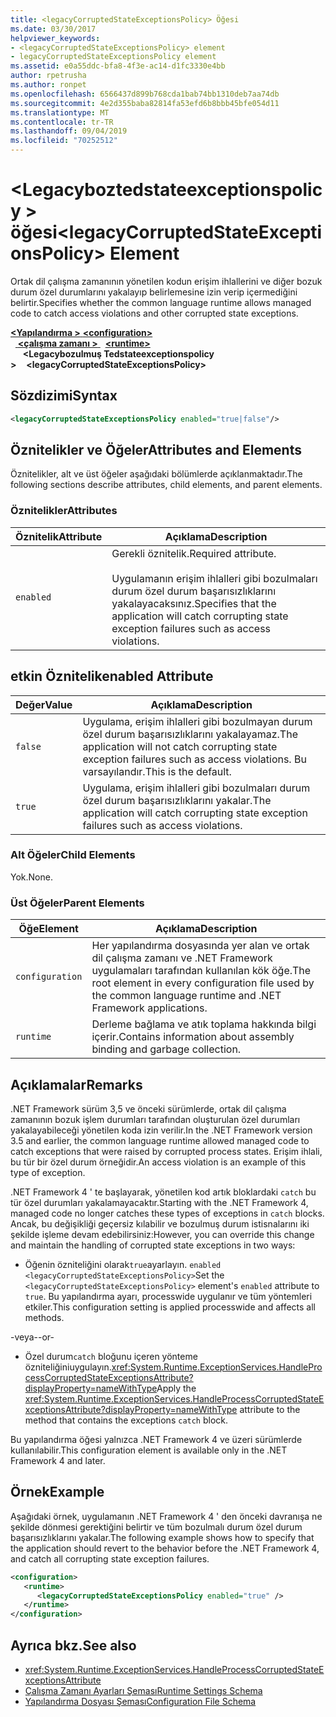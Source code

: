 ```yaml
---
title: <legacyCorruptedStateExceptionsPolicy> Öğesi
ms.date: 03/30/2017
helpviewer_keywords:
- <legacyCorruptedStateExceptionsPolicy> element
- legacyCorruptedStateExceptionsPolicy element
ms.assetid: e0a55ddc-bfa8-4f3e-ac14-d1fc3330e4bb
author: rpetrusha
ms.author: ronpet
ms.openlocfilehash: 6566437d899b768cda1bab74bb1310deb7aa74db
ms.sourcegitcommit: 4e2d355baba82814fa53efd6b8bbb45bfe054d11
ms.translationtype: MT
ms.contentlocale: tr-TR
ms.lasthandoff: 09/04/2019
ms.locfileid: "70252512"
---
```

# <a name="legacycorruptedstateexceptionspolicy-element"></a><span data-ttu-id="3fde7-102">\<Legacyboztedstateexceptionspolicy > öğesi</span><span class="sxs-lookup"><span data-stu-id="3fde7-102">\<legacyCorruptedStateExceptionsPolicy> Element</span></span>
<span data-ttu-id="3fde7-103">Ortak dil çalışma zamanının yönetilen kodun erişim ihlallerini ve diğer bozuk durum özel durumlarını yakalayıp belirlemesine izin verip içermediğini belirtir.</span><span class="sxs-lookup"><span data-stu-id="3fde7-103">Specifies whether the common language runtime allows managed code to catch access violations and other corrupted state exceptions.</span></span>  
  
<span data-ttu-id="3fde7-104">[ **\<Yapılandırma >** ](../configuration-element.md)</span><span class="sxs-lookup"><span data-stu-id="3fde7-104">[**\<configuration>**](../configuration-element.md)</span></span>\
<span data-ttu-id="3fde7-105">&nbsp;&nbsp;[ **\<çalışma zamanı >** ](runtime-element.md)</span><span class="sxs-lookup"><span data-stu-id="3fde7-105">&nbsp;&nbsp;[**\<runtime>**](runtime-element.md)</span></span>\
<span data-ttu-id="3fde7-106">&nbsp;&nbsp;&nbsp;&nbsp; **\<Legacybozulmuş Tedstateexceptionspolicy >**</span><span class="sxs-lookup"><span data-stu-id="3fde7-106">&nbsp;&nbsp;&nbsp;&nbsp;**\<legacyCorruptedStateExceptionsPolicy>**</span></span>  
  
## <a name="syntax"></a><span data-ttu-id="3fde7-107">Sözdizimi</span><span class="sxs-lookup"><span data-stu-id="3fde7-107">Syntax</span></span>  
  
```xml  
<legacyCorruptedStateExceptionsPolicy enabled="true|false"/>  
```  
  
## <a name="attributes-and-elements"></a><span data-ttu-id="3fde7-108">Öznitelikler ve Öğeler</span><span class="sxs-lookup"><span data-stu-id="3fde7-108">Attributes and Elements</span></span>  
 <span data-ttu-id="3fde7-109">Öznitelikler, alt ve üst öğeler aşağıdaki bölümlerde açıklanmaktadır.</span><span class="sxs-lookup"><span data-stu-id="3fde7-109">The following sections describe attributes, child elements, and parent elements.</span></span>  
  
### <a name="attributes"></a><span data-ttu-id="3fde7-110">Öznitelikler</span><span class="sxs-lookup"><span data-stu-id="3fde7-110">Attributes</span></span>  
  
|<span data-ttu-id="3fde7-111">Öznitelik</span><span class="sxs-lookup"><span data-stu-id="3fde7-111">Attribute</span></span>|<span data-ttu-id="3fde7-112">Açıklama</span><span class="sxs-lookup"><span data-stu-id="3fde7-112">Description</span></span>|  
|---------------|-----------------|  
|`enabled`|<span data-ttu-id="3fde7-113">Gerekli öznitelik.</span><span class="sxs-lookup"><span data-stu-id="3fde7-113">Required attribute.</span></span><br /><br /> <span data-ttu-id="3fde7-114">Uygulamanın erişim ihlalleri gibi bozulmaları durum özel durum başarısızlıklarını yakalayacaksınız.</span><span class="sxs-lookup"><span data-stu-id="3fde7-114">Specifies that the application will catch corrupting state exception failures such as access violations.</span></span>|  
  
## <a name="enabled-attribute"></a><span data-ttu-id="3fde7-115">etkin Öznitelik</span><span class="sxs-lookup"><span data-stu-id="3fde7-115">enabled Attribute</span></span>  
  
|<span data-ttu-id="3fde7-116">Değer</span><span class="sxs-lookup"><span data-stu-id="3fde7-116">Value</span></span>|<span data-ttu-id="3fde7-117">Açıklama</span><span class="sxs-lookup"><span data-stu-id="3fde7-117">Description</span></span>|  
|-----------|-----------------|  
|`false`|<span data-ttu-id="3fde7-118">Uygulama, erişim ihlalleri gibi bozulmayan durum özel durum başarısızlıklarını yakalayamaz.</span><span class="sxs-lookup"><span data-stu-id="3fde7-118">The application will not catch corrupting state exception failures such as access violations.</span></span> <span data-ttu-id="3fde7-119">Bu varsayılandır.</span><span class="sxs-lookup"><span data-stu-id="3fde7-119">This is the default.</span></span>|  
|`true`|<span data-ttu-id="3fde7-120">Uygulama, erişim ihlalleri gibi bozulmaları durum özel durum başarısızlıklarını yakalar.</span><span class="sxs-lookup"><span data-stu-id="3fde7-120">The application will catch corrupting state exception failures such as access violations.</span></span>|  
  
### <a name="child-elements"></a><span data-ttu-id="3fde7-121">Alt Öğeler</span><span class="sxs-lookup"><span data-stu-id="3fde7-121">Child Elements</span></span>  
 <span data-ttu-id="3fde7-122">Yok.</span><span class="sxs-lookup"><span data-stu-id="3fde7-122">None.</span></span>  
  
### <a name="parent-elements"></a><span data-ttu-id="3fde7-123">Üst Öğeler</span><span class="sxs-lookup"><span data-stu-id="3fde7-123">Parent Elements</span></span>  
  
|<span data-ttu-id="3fde7-124">Öğe</span><span class="sxs-lookup"><span data-stu-id="3fde7-124">Element</span></span>|<span data-ttu-id="3fde7-125">Açıklama</span><span class="sxs-lookup"><span data-stu-id="3fde7-125">Description</span></span>|  
|-------------|-----------------|  
|`configuration`|<span data-ttu-id="3fde7-126">Her yapılandırma dosyasında yer alan ve ortak dil çalışma zamanı ve .NET Framework uygulamaları tarafından kullanılan kök öğe.</span><span class="sxs-lookup"><span data-stu-id="3fde7-126">The root element in every configuration file used by the common language runtime and .NET Framework applications.</span></span>|  
|`runtime`|<span data-ttu-id="3fde7-127">Derleme bağlama ve atık toplama hakkında bilgi içerir.</span><span class="sxs-lookup"><span data-stu-id="3fde7-127">Contains information about assembly binding and garbage collection.</span></span>|  
  
## <a name="remarks"></a><span data-ttu-id="3fde7-128">Açıklamalar</span><span class="sxs-lookup"><span data-stu-id="3fde7-128">Remarks</span></span>  
 <span data-ttu-id="3fde7-129">.NET Framework sürüm 3,5 ve önceki sürümlerde, ortak dil çalışma zamanının bozuk işlem durumları tarafından oluşturulan özel durumları yakalayabileceği yönetilen koda izin verilir.</span><span class="sxs-lookup"><span data-stu-id="3fde7-129">In the .NET Framework version 3.5 and earlier, the common language runtime allowed managed code to catch exceptions that were raised by corrupted process states.</span></span> <span data-ttu-id="3fde7-130">Erişim ihlali, bu tür bir özel durum örneğidir.</span><span class="sxs-lookup"><span data-stu-id="3fde7-130">An access violation is an example of this type of exception.</span></span>  
  
 <span data-ttu-id="3fde7-131">.NET Framework 4 ' te başlayarak, yönetilen kod artık bloklardaki `catch` bu tür özel durumları yakalamayacaktır.</span><span class="sxs-lookup"><span data-stu-id="3fde7-131">Starting with the .NET Framework 4, managed code no longer catches these types of exceptions in `catch` blocks.</span></span> <span data-ttu-id="3fde7-132">Ancak, bu değişikliği geçersiz kılabilir ve bozulmuş durum istisnalarını iki şekilde işleme devam edebilirsiniz:</span><span class="sxs-lookup"><span data-stu-id="3fde7-132">However, you can override this change and maintain the handling of corrupted state exceptions in two ways:</span></span>  
  
- <span data-ttu-id="3fde7-133">Öğenin özniteliğini olarak`true`ayarlayın. `enabled` `<legacyCorruptedStateExceptionsPolicy>`</span><span class="sxs-lookup"><span data-stu-id="3fde7-133">Set the `<legacyCorruptedStateExceptionsPolicy>` element's `enabled` attribute to `true`.</span></span> <span data-ttu-id="3fde7-134">Bu yapılandırma ayarı, processwide uygulanır ve tüm yöntemleri etkiler.</span><span class="sxs-lookup"><span data-stu-id="3fde7-134">This configuration setting is applied processwide and affects all methods.</span></span>  
  
 <span data-ttu-id="3fde7-135">-veya-</span><span class="sxs-lookup"><span data-stu-id="3fde7-135">-or-</span></span>  
  
- <span data-ttu-id="3fde7-136">Özel durum`catch` bloğunu içeren yönteme özniteliğiniuygulayın.<xref:System.Runtime.ExceptionServices.HandleProcessCorruptedStateExceptionsAttribute?displayProperty=nameWithType></span><span class="sxs-lookup"><span data-stu-id="3fde7-136">Apply the <xref:System.Runtime.ExceptionServices.HandleProcessCorruptedStateExceptionsAttribute?displayProperty=nameWithType> attribute to the method that contains the exceptions `catch` block.</span></span>  
  
 <span data-ttu-id="3fde7-137">Bu yapılandırma öğesi yalnızca .NET Framework 4 ve üzeri sürümlerde kullanılabilir.</span><span class="sxs-lookup"><span data-stu-id="3fde7-137">This configuration element is available only in the .NET Framework 4 and later.</span></span>  
  
## <a name="example"></a><span data-ttu-id="3fde7-138">Örnek</span><span class="sxs-lookup"><span data-stu-id="3fde7-138">Example</span></span>  
 <span data-ttu-id="3fde7-139">Aşağıdaki örnek, uygulamanın .NET Framework 4 ' den önceki davranışa ne şekilde dönmesi gerektiğini belirtir ve tüm bozulmalı durum özel durum başarısızlıklarını yakalar.</span><span class="sxs-lookup"><span data-stu-id="3fde7-139">The following example shows how to specify that the application should revert to the behavior before the .NET Framework 4, and catch all corrupting state exception failures.</span></span>  
  
```xml  
<configuration>  
   <runtime>  
      <legacyCorruptedStateExceptionsPolicy enabled="true" />  
   </runtime>  
</configuration>  
```  
  
## <a name="see-also"></a><span data-ttu-id="3fde7-140">Ayrıca bkz.</span><span class="sxs-lookup"><span data-stu-id="3fde7-140">See also</span></span>

- <xref:System.Runtime.ExceptionServices.HandleProcessCorruptedStateExceptionsAttribute>
- [<span data-ttu-id="3fde7-141">Çalışma Zamanı Ayarları Şeması</span><span class="sxs-lookup"><span data-stu-id="3fde7-141">Runtime Settings Schema</span></span>](index.md)
- [<span data-ttu-id="3fde7-142">Yapılandırma Dosyası Şeması</span><span class="sxs-lookup"><span data-stu-id="3fde7-142">Configuration File Schema</span></span>](../index.md)
